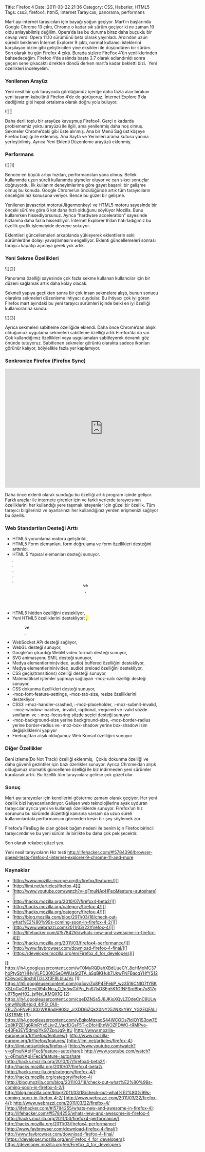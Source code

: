 Title: Firefox 4
Date: 2011-03-22 21:36
Category: CSS, Haberler, HTML5
Tags: css3, firefox4, html5, İnternet Tarayıcısı, panorama, performans

Mart ayı internet tarayıcıları için bayağı yoğun geçiyor. Mart’ın
başlarında Google Chrome 10 çıktı, Chrome o kadar sık sürüm geçiyor ki
ne zaman 10 oldu anlayabilmiş değilim. Opera’da ise bu duruma biraz daha
buçuklu bir cevap verdi Opera 11.10 sürümünü beta olarak yayınladı.
Ardından uzun süredir beklenen İnternet Explorer 9 çıktı, normal
kullanıcı isteklerini karşılayan bizim gibi geliştiricileri yine
eksikleri ile düşündüren bir sürüm. Son olarak bu gün Firefox 4 çıktı.
Burada sizlere FireFox 4’ün yeniliklerinden bahsedeceğim. Firefox 4’de
aslında başta 3.7 olarak adlandırıldı sonra geçen sene çıkacaktı
direkten döndü derken mart’a kadar bekletti bizi.  Yeni özellikleri
inceleyelim.

### Yenilenen Arayüz

Yeni nesil bir çok tarayıcıda gördüğümüz içeriğe daha fazla alan bırakan
yeni tasarım kabulünü Firefox 4’de de görüyoruz. İnternet Explore 9’da
dediğimiz gibi hepsi ortalama olarak doğru yolu buluyor.

![][]

Daha derli toplu bir arayüze kavuşmuş Firefox4. Gerçi o kadarda
problememiz yoktu arayüzü ile ilgili, ama yenilenmiş daha hoş olmuş.
Sekmeler Chrome’daki gibi üste alınmış. Ana bir Menü Sağ üst köşeye
Firefox başlığı ile eklenmiş. Ana Sayfa ve Yerimleri arama kutusu yanına
yerleştirilmiş. Ayrıca Yeni Eklenti Düzenleme arayüzü eklenmiş.

### Performans

![][1]

Bencee en büyük artıyı hızdan, performanstan yana olmuş. Bellek
kullanımda uzun süreli kullanımda şişmeler oluyor ve can sıkıcı sonuçlar
doğruyordu. İlk kullanım deneyimlerime göre gayet başarılı bir gelişme
olmuş bu konuda. Google Chrome’un öncülüğünde artık tüm tarayıcıların
önceliğini hız konusuna veriyor. Bence bu güzel bir gelişme.

Yenilenen javascript motoru(Jägermonkey) ve HTML5 motoru sayesinde bir
önceki sürüme göre 6 kat daha hızlı olduğunu söylüyor Mozilla. Bunu
kullanırken hissediyorsunuz. Ayrıca “hardware acceleration” sayesinde
hızlanma daha fazla hissediliyor. İnternet Explorer 9’dan hatırladığımız
bu özellik grafik işlemciyide devreye sokuyor.

Eklentileri güncellemeleri arkaplanda yükleyerek eklentilerin eski
sürümlerdne dolayı yavaşlamasını engelliyor. Eklenti güncellemeleri
sonrası tarayıcı kapatıp açmaya gerek yok artık.

### Yeni Sekme Özellikleri

![][2]

Panorama özelliği sayesinde çok fazla sekme kullanan kullancılar için
bir düzeni sağlamak artık daha kolay olacak.

Sekmeli yapıya geçtikten sonra bir çok insan sekmelere alıştı, bunun
sonucu olarakta sekmeleri düzenleme ihtiyacı duydular. Bu ihtiyacı çok
iyi gören Firefox mart ayındaki bu yeni tarayıcı sürümleri içinde belki
en iyi özelliği kullanıcılarına sundu.

![][3]

Ayrıca sekmeleri sabitleme özelliğide eklendi. Daha önce Chrome’dan
alışık olduğumuz uygulama sekmeleri sabitleme özelliği artık Firefox’da
da var. Çok kullandığımız özellikleri veya uygulamaları sabitleyerek
devamlı göz önünde tutuyoruz. Sabitlenen sekmeler görüntü olarakta
sadece ikonları görünür kalıyor, bölylelikle fazla yer kaplamıyor.

### Senkronize Firefox (Firefox Sync)

<object width="640" height="390"><param name="movie" value="http://www.youtube-nocookie.com/v/mIfAqzeQiBU?fs=1&amp;hl=en_US"></param><param name="allowFullScreen" value="true"></param><param name="allowscriptaccess" value="always"></param><embed src="http://www.youtube-nocookie.com/v/mIfAqzeQiBU?fs=1&amp;hl=en_US" type="application/x-shockwave-flash" allowscriptaccess="always" allowfullscreen="true" width="640" height="390"></embed></object>

Daha önce eklenti olarak sunduğu bu özelliği artık program içinde
geliyor. Farklı araçlar ile internete girenler için ve farklı yerlerde
tarayıcısının özelliklerini her kullandığı yere taşımak isteyenler için
güzel bir özellik. Tüm tarayıcı bilgileriniz ve ayarlarınızı her
kullandığınız yerden erişmenizi sağlıyor bu özellik.

### Web Standartları Desteği Arttı

-   HTML5 yorumlama motoru geliştirildi,
-   HTML5 Form elemanları, form doğrulama ve form özellikleri desteğini
    arttırıldı,
-   HTML 5 Yapısal elemanları desteği sunuyor. <article>, <section>,
    <nav>, <aside>, <hgroup>, <header> ve <footer>,
-   HTML5 hidden özelliğini destekliyor,
-   Yeni HTML5 özelliklerini destekliyor: <mark>, <figure> ve
    <figcaption>,
-   WebSocket APı desteği sağlıyor,
-   WebGL desteği sunuyor,
-   Google’un çıkardığı WebM video formatı desteği sunuyor,
-   SVG animasyonu SMIL desteği sunuyor,
-   Medya elementlerinin(video, audio) buffered özelliğini destekliyor,
-   Medya elementlerinin(video, audio) preload özelliğini destekliyor,
-   CSS geçiş(transitions) özelliği desteği sunuyor,
-   Matematiksel işlemler yapmayı sağlayan -moz-calc özelliği desteği
    sunuyor,
-   CSS dokunma özellikleri desteği sunuyor,
-   -moz-font-feature-settings, -moz-tab-size, resize özelliklerini
    destekliyor
-   CSS3 :-moz-handler-crashed, :-moz-placeholder, :-moz-submit-invalid,
    :-moz-window-inactive, :invalid, :optional, :required ve :valid
    sözde sınıflarını ve :-moz-focusring sözde seçici desteği sunuyor
-   -moz-background-size yerine background-size, -moz-border-radius
    yerine border-radius ve -moz-box-shadow yerine box-shadow isim
    değişikliklerini yapıyor
-   Firebug’dan alışık olduğumuz Web Konsol özelliğini sunuyor

### Diğer Özellikler

Beni izleme(Do Not Track) özelliği eklenmiş,  Çoklu dokunma özelliği ve
daha güvenli gezintiler için bazı özellikler sunuyor. Ayrıca Chrome’dan
alışık olduğumuz otomatik güncelleme özelliği ile biz indirmeden yeni
sürümler kurulacak artık. Bu özellik tüm tarayıcılara gelirse çok güzel
olur.

### Sonuç

Mart ayı tarayıcılar için kendilerini gösterme zamanı olarak geçiyor.
Her yeni özellik bizi heyecanlandırıyor. Gelişen web teknolojilerine
ayak uyduran tarayıcılar ayrıca yeni ve kullanışlı özelliklerde sunuyor.
Firefox’un hız sorununu bu sürümde düzelttiği kanısına varsam da uzun
süreli kullanımlardaki performansını görmeden kesin bir şey söylemek
zor.

Firefox’a FireBug ile olan göbek bağım nedeni ile benim için Firefox
birincil tarayıcımdır ve bu yeni sürüm ile birlikte bu daha çok
pekişecektir.

Son olarak rekabet güzel şey.

Yeni nesil tarayıcıların Hız testi
http://lifehacker.com/#!5784396/browser-speed-tests-firefox-4-internet-explorer-9-chrome-11-and-more

### Kaynaklar

-   [http://www.mozilla-europe.org/tr/firefox/features/][]
-   [http://limi.net/articles/firefox-4][]
-   [http://www.youtube.com/watch?v=gFmuNApHFec&feature=autoshare][]
-   [http://hacks.mozilla.org/2010/07/firefox4-beta2/][]
-   [http://hacks.mozilla.org/category/firefox-4/][]
-   [http://hacks.mozilla.org/category/firefox-4/][]
-   [http://blog.mozilla.com/blog/2011/03/18/check-out-what%E2%80%99s-coming-soon-in-firefox-4-2/][]
-   [http://www.webrazzi.com/2011/03/22/firefox-4/][]
-   [http://lifehacker.com/#!5784255/whats-new-and-awesome-in-firefox-4][]
-   [http://hacks.mozilla.org/2011/03/firefox4-performance/][]
-   [http://www.favbrowser.com/download-firefox-4-final/][]
-   [https://developer.mozilla.org/en/Firefox_4_for_developers][]

</p>

  []: https://lh4.googleusercontent.com/wT0MyRQDahXBdUueCY_8qHMoMC37hoPtySbYHHyjVLPD30IOSeOWiUaSt2TA_aSgBKHub7UkwFNFBacqYHfYS12iC8woqC6pxh6Ti3LXf3F8LbIuJVs
  [1]: https://lh5.googleusercontent.com/gq5xvrZo8P4EFebP_wz3516CNIO7fYBKXSLnGuOB1zey0I94kNcu_O_1o5wGVPn_FnS7lsDSEg5K1GfNFSrdBbn7v817gu975gwH02_jsfNxLKMQX1Q
  [2]: https://lh4.googleusercontent.com/cgeDZNSs5J8JKioXQvLZOdeCnC9ULwomwWo8bHojd_4rFG_OUl-ZEUZigFNvFL83zWK8qdH90Sz_JrXDD6iZQkX0NY252NXkY9Y_YG2EQFALlUST9ME
  [3]: https://lh4.googleusercontent.com/yEqkoMqxaoS44WCODs7ldIOYjS3ow7E2o8KPZE1g6RInRYx5LiyrZ_VacfDGsF5T-cDfoHEtnWOZFDWO-tRMPye-o43Fe3EY5dmqjYkG7ZpnJg9-ItU
  [http://www.mozilla-europe.org/tr/firefox/features/]: http://www.mozilla-europe.org/tr/firefox/features/
  [http://limi.net/articles/firefox-4]: http://limi.net/articles/firefox-4
  [http://www.youtube.com/watch?v=gFmuNApHFec&feature=autoshare]: http://www.youtube.com/watch?v=gFmuNApHFec&feature=autoshare
  [http://hacks.mozilla.org/2010/07/firefox4-beta2/]: http://hacks.mozilla.org/2010/07/firefox4-beta2/
  [http://hacks.mozilla.org/category/firefox-4/]: http://hacks.mozilla.org/category/firefox-4/
  [http://blog.mozilla.com/blog/2011/03/18/check-out-what%E2%80%99s-coming-soon-in-firefox-4-2/]: http://blog.mozilla.com/blog/2011/03/18/check-out-what%E2%80%99s-coming-soon-in-firefox-4-2/
  [http://www.webrazzi.com/2011/03/22/firefox-4/]: http://www.webrazzi.com/2011/03/22/firefox-4/
  [http://lifehacker.com/#!5784255/whats-new-and-awesome-in-firefox-4]: http://lifehacker.com/#!5784255/whats-new-and-awesome-in-firefox-4
  [http://hacks.mozilla.org/2011/03/firefox4-performance/]: http://hacks.mozilla.org/2011/03/firefox4-performance/
  [http://www.favbrowser.com/download-firefox-4-final/]: http://www.favbrowser.com/download-firefox-4-final/
  [https://developer.mozilla.org/en/Firefox_4_for_developers]: https://developer.mozilla.org/en/Firefox_4_for_developers
